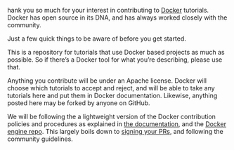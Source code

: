 hank you so much for your interest in contributing to [Docker](https://docker.com) tutorials. Docker has open source in its DNA, and has always worked closely with the community.

Just a few quick things to be aware of before you get started.

This is a repository for tutorials that use Docker based projects as much as possible. So if there’s a Docker tool for what you’re describing, please use that.

Anything you contribute will be under an Apache license. Docker will choose which tutorials to accept and reject, and will be able to take any tutorials here and put them in Docker documentation. Likewise, anything posted here may be forked by anyone on GitHub.

We will be following the a lightweight version of the Docker contribution policies and procedures as explained in [the documentation](https://docs.docker.com), and the [Docker engine repo](https://github.com/docker/docker/blob/master/CONTRIBUTING.md). This largely boils down to [signing your PRs](https://github.com/docker/docker/blob/master/CONTRIBUTING.md#sign-your-work), and following the community guidelines.
